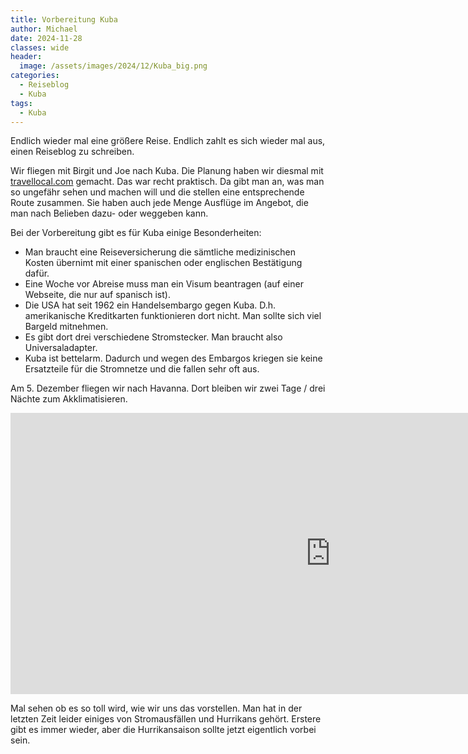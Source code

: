 ```yaml
---
title: Vorbereitung Kuba
author: Michael
date: 2024-11-28
classes: wide
header:
  image: /assets/images/2024/12/Kuba_big.png
categories:
  - Reiseblog
  - Kuba
tags:
  - Kuba
---
```


Endlich wieder mal eine größere Reise. Endlich zahlt es sich wieder mal aus, einen Reiseblog zu schreiben.

Wir fliegen mit Birgit und Joe nach Kuba. Die Planung haben wir diesmal mit [travellocal.com](https://www.travellocal.com/de) gemacht. Das war recht praktisch. Da gibt man an, was man so ungefähr sehen und machen will und die stellen eine entsprechende Route zusammen. Sie haben auch jede Menge Ausflüge im Angebot, die man nach Belieben dazu- oder weggeben kann.

Bei der Vorbereitung gibt es für Kuba einige Besonderheiten:

- Man braucht eine Reiseversicherung die sämtliche medizinischen Kosten übernimt mit einer spanischen oder englischen Bestätigung dafür.
- Eine Woche vor Abreise muss man ein Visum beantragen (auf einer Webseite, die nur auf spanisch ist).
- Die USA hat seit 1962 ein Handelsembargo gegen Kuba. D.h. amerikanische Kreditkarten funktionieren dort nicht. Man sollte sich viel Bargeld mitnehmen.
- Es gibt dort drei verschiedene Stromstecker. Man braucht also Universaladapter.
- Kuba ist bettelarm. Dadurch und wegen des Embargos kriegen sie keine Ersatzteile für die Stromnetze und die fallen sehr oft aus.

Am 5. Dezember fliegen wir nach Havanna. Dort bleiben wir zwei Tage / drei Nächte zum Akklimatisieren.

<iframe src="https://www.google.com/maps/embed?pb=!1m18!1m12!1m3!1d4427652.310767291!2d-81.04407784829459!3d22.167382359982202!2m3!1f0!2f0!3f0!3m2!1i1024!2i768!4f13.1!3m3!1m2!1s0x88cd49070f7a4cb5%3A0x798cf7529110a41a!2sKuba!5e1!3m2!1sde!2sat!4v1732814147934!5m2!1sde!2sat" width="1024" height="450" style="border:0;" allowfullscreen="" loading="lazy" referrerpolicy="no-referrer-when-downgrade"></iframe>

Mal sehen ob es so toll wird, wie wir uns das vorstellen. Man hat in der letzten Zeit leider einiges von Stromausfällen und Hurrikans gehört. Erstere gibt es immer wieder, aber die Hurrikansaison sollte jetzt eigentlich vorbei sein.
